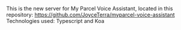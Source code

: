 This is the new server for My Parcel Voice Assistant, located in this repository: https://github.com/JoyceTerra/myparcel-voice-assistant
Technologies used: Typescript and Koa
